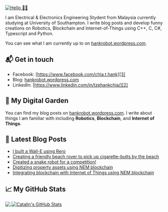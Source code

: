 [![Hello 👋🏻](https://media1.giphy.com/media/kHHmgQFD7S8tjz6Gru/giphy.gif)][1]

I am Electrical & Electronics Engineering Stydent from Malaysia currently studying at University of Southampton. I write blog posts and develop funny creations on Robotics, Blockchain and Internet-of-Things using C++, C, C#, Typescript and Python.

You can see what I am currently up to on [hankrobot.wordpress.com][1].

## 📬 Get in touch

- Facebook: [https://www.facebook.com/chia.t.hank][3]
- Blog: [hankrobot.wordpress.com][1]
- LinkedIn: [https://www.linkedin.com/in/tzehankchia/][2]

## 🌳 My Digital Garden

You can find my blog posts on [hankrobot.wordpress.com][1]. I write about things
I am familiar with including **Robotics**, **Blockchain**, and **Internet of Things**.

## 📕 Latest Blog Posts

<!-- BLOG-POST-LIST:START -->
- [I built a Wall-E using Rero](https://hankrobot.wordpress.com/2017/10/12/project-wall-e-by-chia-tze-hank-jensen-jazz-cher-and-aw-yong-tuck-weng/)
- [Creating a friendly beach rover to pick up cigarette-butts by the beach](https://hankrobot.wordpress.com/2019/04/12/meet-insanity-your-friendly-beach-rover-to-pick-up-cigarette-butts-by-the-beach/)
- [Created a snake robot for a competition!](https://hankrobot.wordpress.com/2017/10/14/snake-robot/)
- [Digitizing property assets using NEM blockchain](https://hankrobot.wordpress.com/2018/09/17/prop-coins-by-chia-tze-hank-ivan-ling-ting-yang-do-wen-rei-delveer-singh-and-khee-ri-han/)
- [Integrating blockchain with Internet of Things using NEM blockchain](https://hankrobot.wordpress.com/2019/09/04/decentsensors/)
<!-- BLOG-POST-LIST:END -->

## &#x1f4c8; My GitHub Stats

<a href="https://github.com/HankRobot/hankrobot">
  <img align="center" src="https://github-readme-stats.vercel.app/api/top-langs/?username=HankRobot&hide=java,html&title_color=ffffff&text_color=c9cacc&icon_color=2bbc8a&bg_color=1d1f21" />
</a>

<a href="https://github.com/HankRobot/hankrobot">
  <img align="center" src="https://github-readme-stats.vercel.app/api?username=HankRobot&show_icons=true&line_height=27&count_private=true&title_color=ffffff&text_color=c9cacc&icon_color=2bbc8a&bg_color=1d1f21" alt="Catalin's GitHub Stats" />
</a>

[1]: https://hankrobot.wordpress.com/
[2]: https://www.linkedin.com/in/tzehankchia/
[3]: https://www.facebook.com/chia.t.hank
